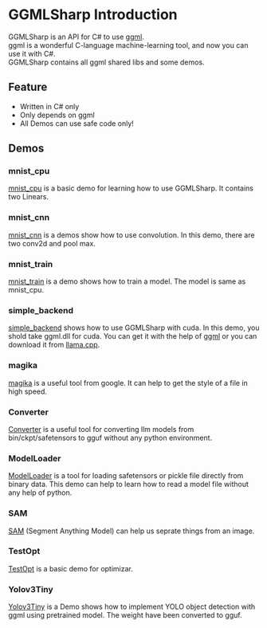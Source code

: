 # GGMLSharp Introduction

GGMLSharp is an API for C# to use [ggml](https://github.com/ggerganov/ggml).</br>
ggml is a wonderful C-language machine-learning tool, and now you can use it with C#.</br>
GGMLSharp contains all ggml shared libs and some demos. 

## Feature

- Written in C# only
- Only depends on ggml
- All Demos can use safe code only!

## Demos

### mnist_cpu

  [mnist_cpu](./Demos/MNIST_CPU/) is a basic demo for learning how to use GGMLSharp. It contains two Linears.

### mnist_cnn

  [mnist_cnn](./Demos/MNIST_CNN/) is a demos show how to use convolution. In this demo, there are two conv2d and pool max.

### mnist_train

  [mnist_train](./Demos/MNIST_Train/) is a demo shows how to train a model. The model is same as mnist_cpu.

### simple_backend

  [simple_backend](./Demos/SimpleBackend/) shows how to use GGMLSharp with cuda. In this demo, you shold take ggml.dll for cuda. You can get it with the help of [ggml](https://github.com/ggerganov/ggml) or you can download it from [llama.cpp](https://github.com/ggerganov/llama.cpp/releases).

### magika

[magika](./Demos/Magika/) is a useful tool from google. It can help to get the style of a file in high speed.

### Converter

[Converter](./Demos/Converter/) is a useful tool for converting llm models from bin/ckpt/safetensors to gguf without any python environment. 

### ModelLoader

[ModelLoader](./Demos/ModelLoader/) is a tool for loading safetensors or pickle file directly from binary data. This demo can help to learn how to read a model file without any help of python.

### SAM

[SAM](./Demos/SAM/) (Segment Anything Model) can help us seprate things from an image.

### TestOpt

[TestOpt](./Demos/TestOpt/) is a basic demo for optimizar.

### Yolov3Tiny

[Yolov3Tiny](./Demos/Yolov3Tiny/) is a Demo shows how to implement YOLO object detection with ggml using pretrained model. The weight have been converted to gguf.
